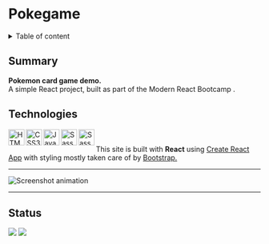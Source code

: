 # Pokegame

<details>
<summary>Table of content</summary>
  
## Table of Content
- [Summary](#summary)
- [Technologies](#technologies)
- [Status](#status)

</details>

## Summary

**Pokemon card game demo.**<br>
A simple React project, built as part of the Modern React Bootcamp .<br>

## Technologies

[
<img align="left" height="32" width="32" alt="HTML5" src="https://cdn.jsdelivr.net/npm/simple-icons@v3/icons/html5.svg" />
<img align="left" height="32" width="32" alt="CSS3" src="https://cdn.jsdelivr.net/npm/simple-icons@v3/icons/css3.svg" />
<img align="left" height="32" width="32" alt="JavaScript" src="https://cdn.jsdelivr.net/npm/simple-icons@v3/icons/javascript.svg" />
<img align="left" height="32" width="32" alt="Sass" src="https://cdn.jsdelivr.net/npm/simple-icons@v3/icons/react.svg" />
<img align="left" height="32" width="32" alt="Sass" src="https://cdn.jsdelivr.net/npm/simple-icons@v3/icons/bootstrap.svg" />
](https://github.com/MakeItBack/Learning-Tracker)<br>

This site is built with **React** using [Create React App](https://github.com/facebook/create-react-app) with styling mostly taken care of by [Bootstrap.](https://github.com/twbs/bootstrap)

---

![Screenshot animation](screenshot.gif)

---

## Status

<a href="https://GitHub.com/MakeItBack/Pokegame/graphs/commit-activity"><img src="https://img.shields.io/badge/Maintained%3F-no-red.svg"></a>
<a href="https://GitHub.com/MakeItBack/Pokegame/commit"><img src="https://img.shields.io/github/last-commit/MakeItBack/Pokegame"></a>
